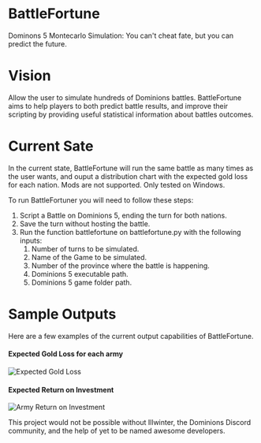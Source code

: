 # BattleFortune
Dominons 5 Montecarlo Simulation: You can't cheat fate, but you can predict the future.

# Vision
Allow the user to simulate hundreds of Dominions battles. BattleFortune aims to help players to both predict battle results, and improve their scripting by providing useful statistical information about battles outcomes.

# Current Sate
In the current state, BattleFortune will run the same battle as many times as the user wants, and ouput a distribution chart with the expected gold loss for each nation. Mods are not supported. Only tested on Windows. 

To run BattleFortuner you will need to follow these steps:
1. Script a Battle on Dominions 5, ending the turn for both nations.
2. Save the turn without hosting the battle.
3. Run the function battlefortune on battlefortune.py with the following inputs:
    1. Number of turns to be simulated.
    2. Name of the Game to be simulated.
    3. Number of the province where the battle is happening.
    4. Dominions 5 executable path.
    5. Dominions 5 game folder path.

# Sample Outputs
Here are a few examples of the current output capabilities of BattleFortune.

#### Expected Gold Loss for each army
![Expected Gold Loss](https://media.discordapp.net/attachments/480242947015573504/521898564771643392/unknown.png)

#### Expected Return on Investment
![Army Return on Investment](https://media.discordapp.net/attachments/480242947015573504/521900656861380608/unknown.png)


This project would not be possible without Illwinter, the Dominions Discord community, and the help of yet to be named awesome developers.
